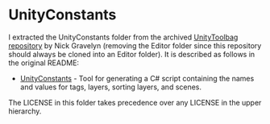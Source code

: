 # UnityConstants

I extracted the UnityConstants folder from the archived [UnityToolbag repository](https://github.com/nickgravelyn/UnityToolbag) by Nick Gravelyn (removing the Editor folder since this repository should always be cloned into an Editor folder). It is described as follows in the original README:

- [UnityConstants](UnityConstants) - Tool for generating a C# script containing the names and values for tags, layers, sorting layers, and scenes.

The LICENSE in this folder takes precedence over any LICENSE in the upper hierarchy.
